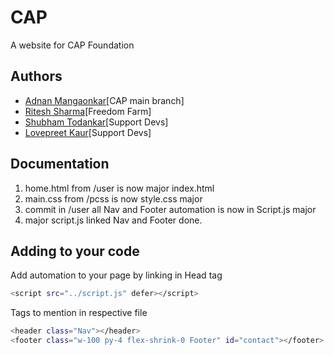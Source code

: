 
# CAP

A website for CAP Foundation 

## Authors

- [Adnan Mangaonkar](https://github.com/venomerous)[CAP main branch]
- [Ritesh Sharma](https://github.com/ritzkum)[Freedom Farm]
- [Shubham Todankar](https://github.com/WILDbeast11)[Support Devs]
- [Lovepreet Kaur](https://github.com/klovepreet)[Support Devs]


## Documentation
1. home.html from /user is now major index.html
2. main.css from /pcss is now style.css major
3. commit in /user all Nav and Footer automation is now in Script.js major
4. major script.js linked Nav and Footer done.



## Adding to your code

Add automation to your page by linking in Head tag 

```bash
<script src="../script.js" defer></script>
```
Tags to mention in respective file
```bash
<header class="Nav"></header>
<footer class="w-100 py-4 flex-shrink-0 Footer" id="contact"></footer>
```
    